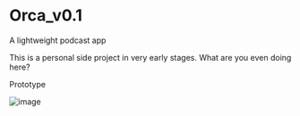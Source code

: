 # Orca_v0.1
A lightweight podcast app

 
This is a personal side project in very early stages.
What are you even doing here?

Prototype


![image](https://user-images.githubusercontent.com/9082609/151517345-e8643cd3-6df5-4124-b1e8-fb6e2466a3c2.png)


